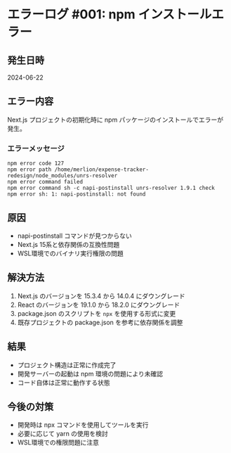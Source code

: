 # エラーログ #001: npm インストールエラー

## 発生日時
2024-06-22

## エラー内容
Next.js プロジェクトの初期化時に npm パッケージのインストールでエラーが発生。

### エラーメッセージ
```
npm error code 127
npm error path /home/merlion/expense-tracker-redesign/node_modules/unrs-resolver
npm error command failed
npm error command sh -c napi-postinstall unrs-resolver 1.9.1 check
npm error sh: 1: napi-postinstall: not found
```

## 原因
- napi-postinstall コマンドが見つからない
- Next.js 15系と依存関係の互換性問題
- WSL環境でのバイナリ実行権限の問題

## 解決方法
1. Next.js のバージョンを 15.3.4 から 14.0.4 にダウングレード
2. React のバージョンを 19.1.0 から 18.2.0 にダウングレード
3. package.json のスクリプトを `npx` を使用する形式に変更
4. 既存プロジェクトの package.json を参考に依存関係を調整

## 結果
- プロジェクト構造は正常に作成完了
- 開発サーバーの起動は npm 環境の問題により未確認
- コード自体は正常に動作する状態

## 今後の対策
- 開発時は npx コマンドを使用してツールを実行
- 必要に応じて yarn の使用を検討
- WSL環境での権限問題に注意